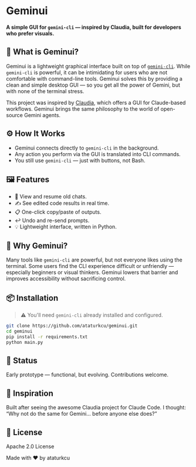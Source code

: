# Geminui

**A simple GUI for `gemini-cli` — inspired by Claudia, built for developers who prefer visuals.**

## 🌟 What is Geminui?

Geminui is a lightweight graphical interface built on top of [`gemini-cli`](https://github.com/moyix/gemini-cli). While `gemini-cli` is powerful, it can be intimidating for users who are not comfortable with command-line tools. Geminui solves this by providing a clean and simple desktop GUI — so you get all the power of Gemini, but with none of the terminal stress.

This project was inspired by [Claudia](https://github.com/l-quebec/claudia), which offers a GUI for Claude-based workflows. Geminui brings the same philosophy to the world of open-source Gemini agents.

## ⚙️ How It Works

- Geminui connects directly to `gemini-cli` in the background.
- Any action you perform via the GUI is translated into CLI commands.
- You still use `gemini-cli` — just with buttons, not Bash.

## 🖼️ Features

- 🧠 View and resume old chats.
- ✍️ See edited code results in real time.
- 📋 One-click copy/paste of outputs.
- ↩️ Undo and re-send prompts.
- 💡 Lightweight interface, written in Python.

## 🚀 Why Geminui?

Many tools like `gemini-cli` are powerful, but not everyone likes using the terminal. Some users find the CLI experience difficult or unfriendly — especially beginners or visual thinkers. Geminui lowers that barrier and improves accessibility without sacrificing control.

## 📦 Installation

> ⚠️ You'll need `gemini-cli` already installed and configured.

```bash
git clone https://github.com/ataturkcu/geminui.git
cd geminui
pip install -r requirements.txt
python main.py
```

## 🧪 Status
Early prototype — functional, but evolving. Contributions welcome.

## 🧠 Inspiration
Built after seeing the awesome Claudia project for Claude Code. I thought: “Why not do the same for Gemini... before anyone else does?”

## 📝 License
Apache 2.0 License

Made with ❤️ by ataturkcu
